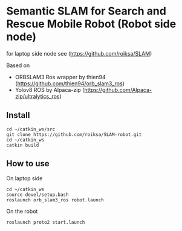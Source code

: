 # Semantic SLAM for Search and Rescue Mobile Robot (Robot side node)
for laptop side node see (https://github.com/roiksa/SLAM)

Based on 
- ORBSLAM3 Ros wrapper by thien94 (https://github.com/thien94/orb_slam3_ros)
- Yolov8 ROS by Alpaca-zip (https://github.com/Alpaca-zip/ultralytics_ros)

## Install

```
cd ~/catkin_ws/src
git clone https://github.com/roiksa/SLAM-robot.git
cd ~/catkin_ws
catkin build
```

## How to use
On laptop side
```
cd ~/catkin_ws
source devel/setup.bash
roslaunch orb_slam3_ros robot.launch
```
On the robot
```
roslaunch proto2 start.launch
```
